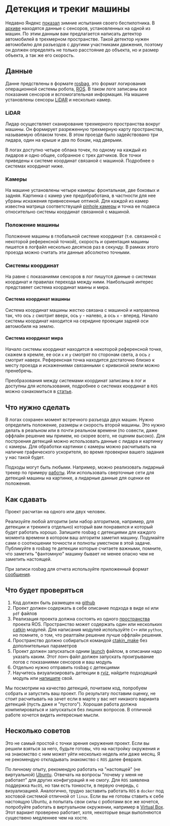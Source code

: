 # Детекция и трекиг машины

Недавно Яндекс [показал](https://www.youtube.com/watch?v=7hUut7Hsgys) зимние испытания своего беспилотника.
В [архиве](TODO) находятся данные с сенсоров, установленных на одной из машин.
По этим данным вам предлагается написать детектор автомобилей в трехмерном пространстве. 
Такой детектор нужен автомобилю для разъездов с другими участниками движения, поэтому он должен определять не только расстояние до объекта, 
но и размер объекта, а так же его скорость.

## Данные

Данне предствлены в формате [rosbag](http://wiki.ros.org/rosbag), это формат логирования операционной системы робота, [ROS](http://www.ros.org/).
В таком логе записаны все показания сенсоров и вспомогательная информация. 
На машине установлены сенсоры [LiDAR](https://ru.wikipedia.org/wiki/Лидар) и несколько камер.

### LiDAR

Лидар осуществляет сканирование трехмерного пространства вокруг машины. Он формирует разреженную трехмерную карту пространства, называемую облаком точек.
В этом проезде было задействовано три лидара, один на крыше и два по бокам, над дверьми.

В логах доступно четыре облака точек, по одному на каждый из лидаров и одно общее, собранное с трех датчиков.
Все точки приведены к системе координат связаной с машиной. Подробнее о системах координат ниже.

### Камеры

На машине установлены четыре камеры: фронтальная, две боковых и задняя. 
Картинка с камер уже предобработана, в частности для нее убраны искажения привнесенные оптикой.
Для каждой из камер известна матрица соответствущей [pinhole камеры](https://en.wikipedia.org/wiki/Camera_matrix) 
и точка ее подвеса относительно системы координат связанной с машиной.

### Положение машины

Положение машины в глобальной системе координат (т.е. связанной с некоторой референсной точкой),
 скорость и ориентация машины пишется в логфайл несколько десятков раз в секунду. В рамках этого проезда можно считать эти данные абсолютно точными.

### Системы координат

На равне с показаниями сенсоров в лог пишутся данные о системах координат и правилах перехода между ними.
Наибольший интерес представяет система координат маины и мира.

#### Система координат машины

Система координат машины жестко связана с машиной и направлена так, что ось `z` смотрит вверх, ось `y` - налево, а ось `x` - вперед.
Начало системы координат находится на серидине проекции задней оси автомобиля на землю.

#### Система координат мира

Начало системы координат находится в некоторой референсной точке, скажем в кремле, ее оси `x` и `y` смотрят по сторонам света, а ось `z` смотрит наверх.
Референсная точка находится достаточно близко к месту проезда и искажениями связанными с кривизной земли можно пренебречь.

Преобразования между системами координат записаны в лог и доступны для использования, подробнее о системах координат в `ROS` можно ознакомиться в [статье](http://wiki.ros.org/tf).

## Что нужно сделать

В логах сохранен момент встречного разъезда двух машин. Нужно определить положение, размеры и скорость второй машины. Это нужно делать в реальном или
в почти реальном времени (по совести, даже оффлайн решение мы примем, но скорее всего, не оценим высоко). Для построения детекций можно использовать данные с лидара и картинку с камеры.
Для обработки картинки с камеры можно расчитывать на наличие графического ускорителя, во время провекрки вашего задания у нас такой будет.

Подходы могут быть любыми.
Например, можно реализовать лидарный трекер по примеру [работы](http://ieeexplore.ieee.org/document/7535461/figures).
Или использовать сверточные сети для детекций машины на картинке, а лидарные данные для оценки ее положения.

## Как сдавать

Проект расчитан на одного или двух человек.

Реализуйте любой алгоритм (или набор алгоритмов, например, для детекции и трекинга отдельно) который вам понравился и который будет работать хорошо. Запишите rosbag с детекциями для каждого момента времени в котором ваш алгоритм заметил машину. Подумайте сами о соотношении точности и полноты уместном в этой задаче. Публикуйте в rosbag те детекции которые считаете важными, помните, что заметить "фантомную" машину бывает не менее опасно чем не заметить настоящей.

При записи rosbag для отчета используйте приложенный формат [сообщения](TODO).

## Что будет проверяться 

1) Код должен быть размещен на [github](http://github.com)
2) Проект должен содержать в себе описание подхода в виде `md` или `pdf` файлов
3) Реализация проекта должна состоять из одного [пространства](http://wiki.ros.org/catkin/workspaces) проекта ROS. Пространство может содержать один или нескольких [catkin](http://wiki.ros.org/catkin/CMakeLists.txt) модулей. Для написания модулей используйте `C++` или `python`, но помните, о том, что реалтайм решение лучше оффлайн решения.
4) Пространство должно собираться командой [ctakin_make](http://wiki.ros.org/catkin/commands/catkin_make) без дополнительных параметров
5) Проект должен запускаться одним [launch](http://wiki.ros.org/roslaunch) файлом, в описании надо указать каким. Этот лонч файл должен запускать проигрывание логов с показаниями сенсоров и ваш модуль
6) Отдельно нужно отправить rosbag с детекциями
7) Научитесь визуализировать детекции в [rviz](http://wiki.ros.org/rviz), найдите подходящий модуль или [напишите](http://docs.ros.org/lunar/api/rviz_plugin_tutorials/html/display_plugin_tutorial.html) свой.

Мы посмотрим на качество детекций, почитаем код, попробуем собрать и запустить ваш проект. По результату поставим оценку, не стоит расчитывать на зачет если в марте у вас нет никакого варианта детекций (пусть даже и "пустого"). Хорошая работа должна компилироваться и запускаться без лишних вопросов. В отличной работе хочется видеть интересные мысли.

## Несколько советов

Это не самый простой с точки зрения окружения проект. Если вы решили взяться за него, будьте готовы, что на настройку окружения и на знакомство с ним может уйти несколько недель или даже месяц. Я не рекомендую откладывать знакомство с `ROS` далее февраля.

По личному опыту, рекомендую работать на "настоящей" (не виртуальной) [Ubuntu](https://www.ubuntu.com/). Отвечать на вопросы "почему у меня не работает" для других конфигураций я не смогу. Для `ROS` заявлена поддержка `MacOS`, но там есть тонкости, в первую очередь, с визуализацией. Аналогично, трудно заставить работать `ROS` в `docker` под хостовой системой отличной от `linux`.
Если вы не готовы ставить к себе настоящую Ubuntu, а попытать свои силы с роботами все же хочется, попробуйте работать в виртуальном окружении, например в [Virtual Box](https://www.virtualbox.org/). Этот вариант проверено работает, хотя, некоторые вещи выполняются существено медленнее чем на хосте.


